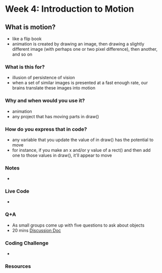 # Week 4: Introduction to Motion

## What is motion? 
- like a flip book
- animation is created by drawing an image, then drawing a slightly different image (with perhaps one or two pixel difference), then another, and so on

### What is this for?
- illusion of persistence of vision
- when a set of similar images is presented at a fast enough rate, our brains translate these images into motion
 
### Why and when would you use it?
- animation
- any project that has moving parts in draw()

### How do you express that in code?
- any variable that you update the value of in draw() has the potential to move
- for instance, if you make an x and/or y value of a rect() and then add one to those values in draw(), it'll appear to move

### Notes
- 

### Live Code
- 

### Q+A
- As small groups come up with five questions to ask about objects
- 20 mins
[Discussion Doc](https://docs.google.com/document/d/129OzjRe-CVkNf_xZ6W90hLLityZ5UyqDsduKgZJeA8Y/edit?usp=sharing)

### Coding Challenge
- 
 
### Resources
